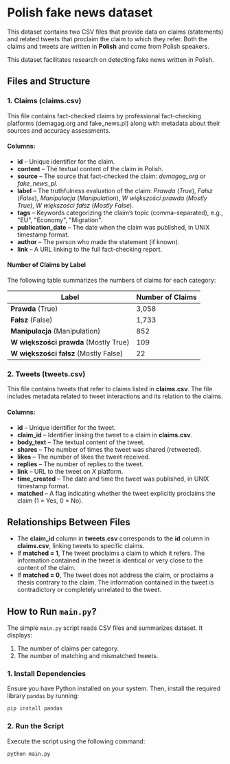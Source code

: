 # Polish fake news dataset

This dataset contains two CSV files that provide data on claims (statements) and related tweets that proclaim the claim to which they refer. Both the claims and tweets are written in **Polish** and come from Polish speakers.

This dataset facilitates research on detecting fake news written in Polish.

## Files and Structure

### **1. Claims (claims.csv)**
This file contains fact-checked claims by professional fact-checking platforms (demagag.org and fake_news.pl) along with metadata about their sources and accuracy assessments.

#### Columns:
- **id** – Unique identifier for the claim.
- **content** – The textual content of the claim in Polish.
- **source** – The source that fact-checked the claim: *demagog_org* or *fake_news_pl*.
- **label** – The truthfulness evaluation of the claim: *Prawda* (*True*), *Fałsz* (*False*), *Manipulacja* (*Manipulation*), *W większości prawda* (*Mostly True*), *W większości fałsz* (*Mostly False*).
- **tags** – Keywords categorizing the claim’s topic (comma-separated), e.g., "EU", "Economy", "Migration".
- **publication_date** – The date when the claim was published, in UNIX timestamp format.
- **author** – The person who made the statement (if known).
- **link** – A URL linking to the full fact-checking report.

#### Number of Claims by Label
The following table summarizes the numbers of claims for each category:

| Label                  | Number of Claims |
|------------------------|-----------------|
| **Prawda** (True)      | 3,058           |
| **Fałsz** (False)      | 1,733           |
| **Manipulacja** (Manipulation) | 852   |
| **W większości prawda** (Mostly True) | 109 |
| **W większości fałsz** (Mostly False) | 22 |

### 2. Tweets (tweets.csv)
This file contains tweets that refer to claims listed in **claims.csv**. The file includes metadata related to tweet interactions and its relation to the claims.

#### Columns:
- **id** – Unique identifier for the tweet.
- **claim_id** – Identifier linking the tweet to a claim in **claims.csv**.
- **body_text** – The textual content of the tweet.
- **shares** – The number of times the tweet was shared (retweeted).
- **likes** – The number of likes the tweet received.
- **replies** – The number of replies to the tweet.
- **link** – URL to the tweet on *X* platform.
- **time_created** – The date and time the tweet was published, in UNIX timestamp format.
- **matched** – A flag indicating whether the tweet explicitly proclaims the claim (1 = Yes, 0 = No).

## Relationships Between Files
- The **claim_id** column in **tweets.csv** corresponds to the **id** column in **claims.csv**, linking tweets to specific claims.
- If **matched = 1**, The tweet proclaims a claim to which it refers. The information contained in the tweet is identical or very close to the content of the claim.
- If **matched = 0**, The tweet does not address the claim, or proclaims a thesis contrary to the claim. The information contained in the tweet is contradictory or completely unrelated to the tweet.

## How to Run `main.py`?

The simple `main.py` script reads CSV files and summarizes dataset. It displays:
1. The number of claims per category.
2. The number of matching and mismatched tweets.

### 1. Install Dependencies
Ensure you have Python installed on your system. Then, install the required library `pandas` by running:
```bash
pip install pandas
```

### 2. Run the Script
Execute the script using the following command:
```bash
python main.py
```

